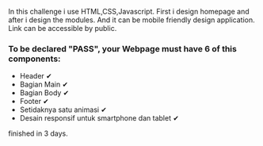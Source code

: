 In this challenge i use HTML,CSS,Javascript.
First i design homepage and after i design the modules.
And it can be mobile friendly design application.
Link can be accessible by public.
### To be declared "PASS", your Webpage must have 6 of this components:

- Header ✔
- Bagian Main ✔
- Bagian Body ✔
- Footer ✔
- Setidaknya satu animasi ✔
- Desain responsif untuk smartphone dan tablet ✔

finished in 3 days.
